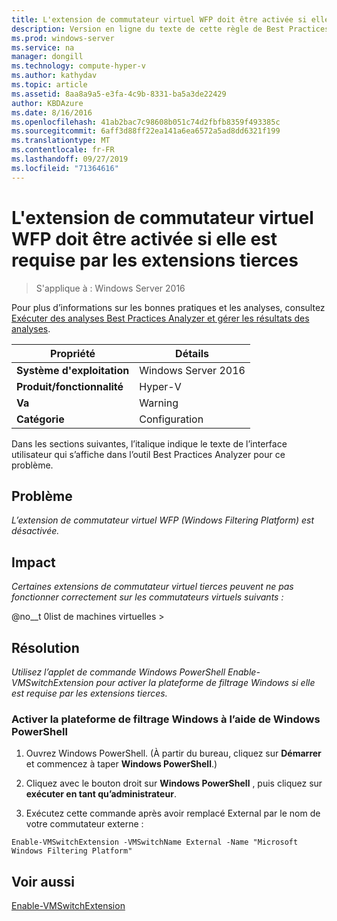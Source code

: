 ```yaml
---
title: L'extension de commutateur virtuel WFP doit être activée si elle est requise par les extensions tierces
description: Version en ligne du texte de cette règle de Best Practices Analyzer.
ms.prod: windows-server
ms.service: na
manager: dongill
ms.technology: compute-hyper-v
ms.author: kathydav
ms.topic: article
ms.assetid: 8aa8a9a5-e3fa-4c9b-8331-ba5a3de22429
author: KBDAzure
ms.date: 8/16/2016
ms.openlocfilehash: 41ab2bac7c98608b051c74d2fbfb8359f493385c
ms.sourcegitcommit: 6aff3d88ff22ea141a6ea6572a5ad8dd6321f199
ms.translationtype: MT
ms.contentlocale: fr-FR
ms.lasthandoff: 09/27/2019
ms.locfileid: "71364616"
---
```

# <a name="the-wfp-virtual-switch-extension-should-be-enabled-if-it-is-required-by-third-party-extensions"></a>L'extension de commutateur virtuel WFP doit être activée si elle est requise par les extensions tierces

>S'applique à : Windows Server 2016

Pour plus d’informations sur les bonnes pratiques et les analyses, consultez [Exécuter des analyses Best Practices Analyzer et gérer les résultats des analyses](https://go.microsoft.com/fwlink/p/?LinkID=223177).  
  
|Propriété|Détails|  
|-|-|  
|**Système d'exploitation**|Windows Server 2016|  
|**Produit/fonctionnalité**|Hyper-V|  
|**Va**|Warning|  
|**Catégorie**|Configuration|  
  
Dans les sections suivantes, l’italique indique le texte de l’interface utilisateur qui s’affiche dans l’outil Best Practices Analyzer pour ce problème.  
  
## <a name="issue"></a>**Problème**  
*L’extension de commutateur virtuel WFP (Windows Filtering Platform) est désactivée.*  
  
## <a name="impact"></a>**Impact**  
*Certaines extensions de commutateur virtuel tierces peuvent ne pas fonctionner correctement sur les commutateurs virtuels suivants :*  
  
@no__t 0list de machines virtuelles >  
  
## <a name="resolution"></a>**Résolution**  
*Utilisez l’applet de commande Windows PowerShell Enable-VMSwitchExtension pour activer la plateforme de filtrage Windows si elle est requise par les extensions tierces.*  
  
### <a name="enable-the-windows-filtering-platform-using-windows-powershell"></a>Activer la plateforme de filtrage Windows à l’aide de Windows PowerShell  
  
1.  Ouvrez Windows PowerShell. (À partir du bureau, cliquez sur **Démarrer** et commencez à taper **Windows PowerShell**.)  
  
2.  Cliquez avec le bouton droit sur **Windows PowerShell** , puis cliquez sur **exécuter en tant qu’administrateur**.  
  
3.  Exécutez cette commande après avoir remplacé External par le nom de votre commutateur externe :  
  
```  
Enable-VMSwitchExtension -VMSwitchName External -Name "Microsoft Windows Filtering Platform"  
```  
  
## <a name="see-also"></a>Voir aussi  
[Enable-VMSwitchExtension](https://technet.microsoft.com/library/hh848541.aspx)  
  


